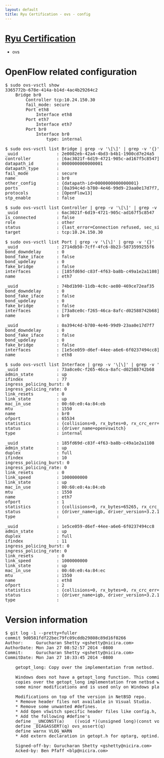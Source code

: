 ```yaml
---
layout: default
title: Ryu Certification - ovs - config
---
```

# [Ryu Certification](http://osrg.github.io/ryu/certification.html)
* ovs 

# OpenFlow related configuration
<pre>
$ sudo ovs-vsctl show
3365772b-678e-414a-b14d-4ac4b29264c2
    Bridge br0
        Controller tcp:10.24.150.30
        fail_mode: secure
        Port eth8
            Interface eth8
        Port eth7
            Interface eth7
        Port br0
            Interface br0
                type: internal

$ sudo ovs-vsctl list Bridge | grep -v '\[\]' | grep -v '{}'
_uuid               : 2e0082eb-42a4-4bd3-b4b1-1900cd7e24a5
controller          : [6ac3021f-6d19-4721-905c-ad167f5c8547]
datapath_id         : 0000000000000001
datapath_type       : 
fail_mode           : secure
name                : br0
other_config        : {datapath-id=0000000000000001}
ports               : [0a394c4d-b780-4e46-99d9-23aa0e17d7f7, 2714db50-7cff-4fc6-8b23-5873599255f6, 74bd1b90-11db-4c0c-ae80-469ce72eaf35]
protocols           : [OpenFlow13]
stp_enable          : false

$ sudo ovs-vsctl list Controller | grep -v '\[\]' | grep -v '{}'
_uuid               : 6ac3021f-6d19-4721-905c-ad167f5c8547
is_connected        : false
role                : other
status              : {last_error=Connection refused, sec_since_connect=352, sec_since_disconnect=1, state=BACKOFF}
target              : tcp:10.24.150.30

$ sudo ovs-vsctl list Port | grep -v '\[\]' | grep -v '{}'
_uuid               : 2714db50-7cff-4fc6-8b23-5873599255f6
bond_downdelay      : 0
bond_fake_iface     : false
bond_updelay        : 0
fake_bridge         : false
interfaces          : [185fd69d-c83f-4f63-ba8b-c49a1e2a1108]
name                : eth7

_uuid               : 74bd1b90-11db-4c0c-ae80-469ce72eaf35
bond_downdelay      : 0
bond_fake_iface     : false
bond_updelay        : 0
fake_bridge         : false
interfaces          : [73a8ce0c-f265-46ca-8afc-d02588742b68]
name                : br0

_uuid               : 0a394c4d-b780-4e46-99d9-23aa0e17d7f7
bond_downdelay      : 0
bond_fake_iface     : false
bond_updelay        : 0
fake_bridge         : false
interfaces          : [1e5ce059-d6ef-44ee-a6e6-6f0237494cc8]
name                : eth8

$ sudo ovs-vsctl list Interface | grep -v '\[\]' | grep -v '{}'
_uuid               : 73a8ce0c-f265-46ca-8afc-d02588742b68
admin_state         : up
ifindex             : 77
ingress_policing_burst: 0
ingress_policing_rate: 0
link_resets         : 0
link_state          : up
mac_in_use          : 00:60:e0:4a:84:eb
mtu                 : 1550
name                : br0
ofport              : 65534
statistics          : {collisions=0, rx_bytes=0, rx_crc_err=0, rx_dropped=0, rx_errors=0, rx_frame_err=0, rx_over_err=0, rx_packets=0, tx_bytes=0, tx_dropped=0, tx_errors=0, tx_packets=0}
status              : {driver_name=openvswitch}
type                : internal

_uuid               : 185fd69d-c83f-4f63-ba8b-c49a1e2a1108
admin_state         : up
duplex              : full
ifindex             : 10
ingress_policing_burst: 0
ingress_policing_rate: 0
link_resets         : 0
link_speed          : 1000000000
link_state          : up
mac_in_use          : 00:60:e0:4a:84:eb
mtu                 : 1550
name                : eth7
ofport              : 1
statistics          : {collisions=0, rx_bytes=65265, rx_crc_err=0, rx_dropped=0, rx_errors=0, rx_frame_err=0, rx_over_err=0, rx_packets=660, tx_bytes=0, tx_dropped=0, tx_errors=0, tx_packets=0}
status              : {driver_name=igb, driver_version=3.2.10-k, firmware_version=3.10-0}
type                : 

_uuid               : 1e5ce059-d6ef-44ee-a6e6-6f0237494cc8
admin_state         : up
duplex              : full
ifindex             : 11
ingress_policing_burst: 0
ingress_policing_rate: 0
link_resets         : 0
link_speed          : 1000000000
link_state          : up
mac_in_use          : 00:60:e0:4a:84:ec
mtu                 : 1550
name                : eth8
ofport              : 2
statistics          : {collisions=0, rx_bytes=0, rx_crc_err=0, rx_dropped=0, rx_errors=0, rx_frame_err=0, rx_over_err=0, rx_packets=0, tx_bytes=20536, tx_dropped=0, tx_errors=0, tx_packets=220}
status              : {driver_name=igb, driver_version=3.2.10-k, firmware_version=3.10-0}
type                : 
</pre>

# Version information
<pre>
$ git log -1 --pretty=fuller
commit 9d0581fdf22bec79fc09cddb29808c89d16f0266
Author:     Gurucharan Shetty &lt;gshetty@nicira.com&gt;
AuthorDate: Mon Jan 27 08:52:57 2014 -0800
Commit:     Gurucharan Shetty &lt;gshetty@nicira.com&gt;
CommitDate: Mon Jan 27 10:33:45 2014 -0800

    getopt_long: Copy over the implementation from netbsd.
    
    Windows does not have a getopt_long function. This commit
    copies over the getopt_long implementation from netbsd with
    some minor modifications and is used only on Windows platform.
    
    Modifications on top of the version in NetBSD repo.
    * Remove header files not available in Visual Studio.
    * Remove some unwanted #defines.
    * Add Open vSwitch specific header files like config.h, vlog.h, util.h
    * Add the following #define's
    define __UNCONST(a)    ((void *)(unsigned long)(const void *)(a))
    define _DIAGASSERT(q) ovs_assert(q)
    define warnx VLOG_WARN
    * Add extern declaration in getopt.h for optarg, optind.
    
    Signed-off-by: Gurucharan Shetty &lt;gshetty@nicira.com&gt;
    Acked-by: Ben Pfaff &lt;blp@nicira.com&gt;
</pre>
